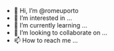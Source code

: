 - 👋 Hi, I’m @romeuporto
- 👀 I’m interested in ...
- 🌱 I’m currently learning ...
- 💞️ I’m looking to collaborate on ...
- 📫 How to reach me ...

<!---
romeuporto/romeuporto is a ✨ special ✨ repository because its `README.md` (this file) appears on your GitHub profile.
You can click the Preview link to take a look at your changes.
--->
